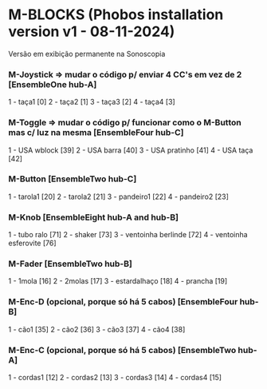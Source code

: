 # M-BLOCKS (Phobos installation version v1 - 08-11-2024) 

Versão em exibição permanente na Sonoscopia

### M-Joystick => mudar o código p/ enviar 4 CC's em vez de 2 [EnsembleOne hub-A]
1 - taça1 [0]
2 - taça2 [1]
3 - taça3 [2]
4 - taça4 [3]

### M-Toggle => mudar o código p/ funcionar como o M-Button mas c/ luz na mesma [EnsembleFour hub-C]
1 - USA wblock [39]
2 - USA barra [40]
3 - USA pratinho [41]
4 - USA taça [42]

### M-Button [EnsembleTwo hub-C]
1 - tarola1 [20]
2 - tarola2 [21]
3 - pandeiro1 [22]
4 - pandeiro2 [23]

### M-Knob [EnsembleEight hub-A and hub-B]
1 - tubo ralo [71]
2 - shaker [73]
3 - ventoinha berlinde [72]
4 - ventoinha esferovite [76]

### M-Fader [EnsembleTwo hub-B]
1 - 1mola [16]
2 - 2molas [17]
3 - estardalhaço [18]
4 - prancha [19]

### M-Enc-D (opcional, porque só há 5 cabos) [EnsembleFour hub-B]
1 - cão1 [35]
2 - cão2 [36]
3 - cão3 [37]
4 - cão4 [38]

### M-Enc-C (opcional, porque só há 5 cabos) [EnsembleTwo hub-A]
1 - cordas1 [12]
2 - cordas2 [13]
3 - cordas3 [14]
4 - cordas4 [15]


